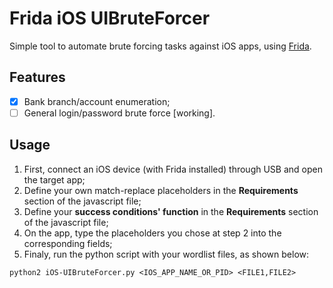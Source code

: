 # Frida iOS UIBruteForcer

Simple tool to automate brute forcing tasks against iOS apps, using [Frida](https://www.frida.re).

## Features

- [x] Bank branch/account enumeration;
- [ ] General login/password brute force [working].

## Usage

1. First, connect an iOS device (with Frida installed) through USB and open the target app;
2. Define your own match-replace placeholders in the **Requirements** section of the javascript file;
3. Define your **success conditions' function** in the **Requirements** section of the javascript file;
4. On the app, type the placeholders you chose at step 2 into the corresponding fields;
5. Finaly, run the python script with your wordlist files, as shown below:
```
python2 iOS-UIBruteForcer.py <IOS_APP_NAME_OR_PID> <FILE1,FILE2>
```
